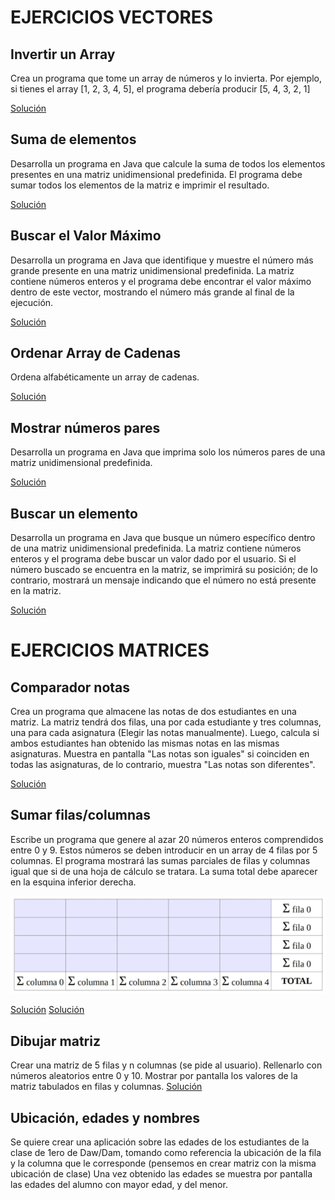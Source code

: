 # EJERCICIOS VECTORES
## Invertir un Array
Crea un programa que tome un array de números y lo invierta.
Por ejemplo, si tienes el array [1, 2, 3, 4, 5], el programa debería producir [5, 4, 3, 2, 1]

[Solución](solucionesPropuestosClase/InvertirArray.java)

## Suma de elementos
Desarrolla un programa en Java que calcule la suma de todos los elementos presentes en una matriz unidimensional predefinida. El programa debe sumar todos los elementos de la matriz e imprimir el resultado.

[Solución](solucionesPropuestosClase/SumaElementosArray.java)

## Buscar el Valor Máximo
Desarrolla un programa en Java que identifique y muestre el número más grande presente en una matriz unidimensional 
predefinida. La matriz contiene números enteros y el programa debe encontrar el valor máximo dentro de este vector, 
mostrando el número más grande al final de la ejecución.

[Solución](solucionesPropuestosClase/BuscaMaximoArray.java)

## Ordenar Array de Cadenas
Ordena alfabéticamente un array de cadenas.

[Solución](solucionesPropuestosClase/OrdenarArray.java)

## Mostrar números pares
Desarrolla un programa en Java que imprima solo los números pares de una matriz unidimensional predefinida.

[Solución](solucionesPropuestosClase/MuestraParesArray.java)

## Buscar un elemento
Desarrolla un programa en Java que busque un número específico dentro de una matriz unidimensional predefinida. La matriz contiene números enteros y el programa debe buscar un valor dado por el usuario. Si el número buscado se encuentra en la matriz, se imprimirá su posición; de lo contrario, mostrará un mensaje indicando que el número no está presente en la matriz.

[Solución](solucionesPropuestosClase/BuscaElementoArray.java)

# EJERCICIOS MATRICES

## Comparador notas
Crea un programa que almacene las notas de dos estudiantes en una matriz. La matriz tendrá dos filas, una por cada estudiante y tres columnas, una para cada asignatura (Elegir las notas manualmente). Luego, calcula si ambos estudiantes han obtenido las mismas notas en las mismas asignaturas. Muestra en pantalla "Las notas son iguales" si coinciden en todas las asignaturas, de lo contrario, muestra "Las notas son diferentes".

[Solución](solucionesPropuestosClase/ComparadorNotas.java)

## Sumar filas/columnas
Escribe un programa que genere al azar 20 números enteros comprendidos entre 0 y 9. Estos números se deben introducir en un array de 4 filas por 5 columnas.
El programa mostrará las sumas parciales de filas y columnas igual que si de una hoja de cálculo se tratara. La suma total debe aparecer en la esquina inferior derecha.

![sumatorio](images/sumatorio.png)

[Solución](solucionesPropuestosClase/SumaFilasColumnas.java)
[Solución](solucionesPropuestosClase/SumaFilasColumnas2.java)

## Dibujar matriz
Crear una matriz de 5 filas y n columnas (se pide al usuario).
Rellenarlo con números aleatorios entre 0 y 10.
Mostrar por pantalla los valores de la matriz tabulados en filas y columnas.
[Solución](solucionesPropuestosClase/DibujarMatriz.java)

## Ubicación, edades y nombres
Se quiere crear una aplicación sobre las edades de los estudiantes de la clase
de 1ero de Daw/Dam, tomando como referencia la ubicación de la fila y la columna que le corresponde (pensemos en crear matriz con la misma ubicación de clase)
Una vez obtenido las edades se muestra por pantalla las edades del alumno con mayor edad, y del menor.
